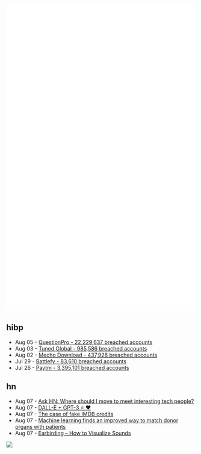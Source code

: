 ![Metrics](https://raw.githubusercontent.com/phixion/phixion/master/metrics.svg)

## hibp

<!--
for https://github.com/phixion/phixion/blob/main/.github/workflows/feeds.yml
-->
<!--START_SECTION:haveibeenpwnd-->
- Aug 05 - [QuestionPro - 22,229,637 breached accounts](https://haveibeenpwned.com/PwnedWebsites#QuestionPro)
- Aug 03 - [Tuned Global - 985,586 breached accounts](https://haveibeenpwned.com/PwnedWebsites#TunedGlobal)
- Aug 02 - [Mecho Download - 437,928 breached accounts](https://haveibeenpwned.com/PwnedWebsites#MechoDownload)
- Jul 29 - [Battlefy - 83,610 breached accounts](https://haveibeenpwned.com/PwnedWebsites#Battlefy)
- Jul 26 - [Paytm - 3,395,101 breached accounts](https://haveibeenpwned.com/PwnedWebsites#Paytm)
<!--END_SECTION:haveibeenpwnd-->

## hn

<!--
for https://github.com/phixion/phixion/blob/main/.github/workflows/feeds.yml
-->
<!--START_SECTION:hn-->
- Aug 07 - [Ask HN: Where should I move to meet interesting tech people?](https://news.ycombinator.com/item?id=32377084)
- Aug 07 - [DALL-E + GPT-3 = ♥](https://medium.com/@glan1k/dall-e-gpt-3-d1aaaff38639)
- Aug 07 - [The case of fake IMDB credits](https://peabee.substack.com/p/16-the-case-of-fake-imdb-credits)
- Aug 07 - [Machine learning finds an improved way to match donor organs with patients](https://ccaim.cam.ac.uk/machine-learning-finds-an-improved-way-to-match-donor-organs-with-patients/)
- Aug 07 - [Earbirding – How to Visualize Sounds](http://earbirding.com/blog/specs)
<!--END_SECTION:hn-->

<!--
for https://yhype.me
-->
![](https://hit.yhype.me/github/profile?user_id=13013670)
